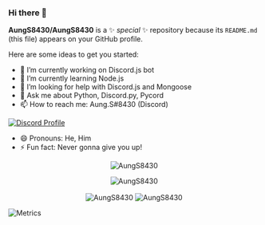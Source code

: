 ### Hi there 👋


**AungS8430/AungS8430** is a ✨ _special_ ✨ repository because its `README.md` (this file) appears on your GitHub profile.

Here are some ideas to get you started:

- 🔭 I’m currently working on Discord.js bot
- 🌱 I’m currently learning Node.js
- 🤔 I’m looking for help with Discord.js and Mongoose
- 💬 Ask me about Python, Discord.py, Pycord
- 📫 How to reach me: Aung.S#8430 (Discord)

[![Discord Profile](https://discord.c99.nl/widget/theme-3/877190769159589988.png)](https://discord.com/users/877190769159589988)

- 😄 Pronouns: He, Him
- ⚡ Fun fact: Never gonna give you up!

<p align="center"><img src="https://github-profile-trophy.vercel.app/?username=AungS8430&no-bg=false&theme=tokyonight&no-frame=true&column=7&margin-w=15&margin-h=15" alt="AungS8430"/></p>

<p align="center"><img align="center" src="https://github-readme-stats.vercel.app/api/top-langs/?username=AungS8430&show_icons=true&locale=en&layout=compact&theme=tokyonight " alt="AungS8430" /></p>
<p align="center"><img align="center" src="https://github-readme-stats.vercel.app/api?username=AungS8430&show_icons=true&locale=en&theme=tokyonight " alt="AungS8430" />
<img align="center" src="https://github-readme-streak-stats.herokuapp.com/?user=AungS8430&theme=tokyonight" alt="AungS8430" /></p>

![Metrics](https://metrics.lecoq.io/AungS8430?template=classic&base.header=0&base.activity=0&base.community=0&base.repositories=0&base.metadata=0&isocalendar=1&isocalendar.duration=half-year&config.timezone=Asia%2FBangkok)
